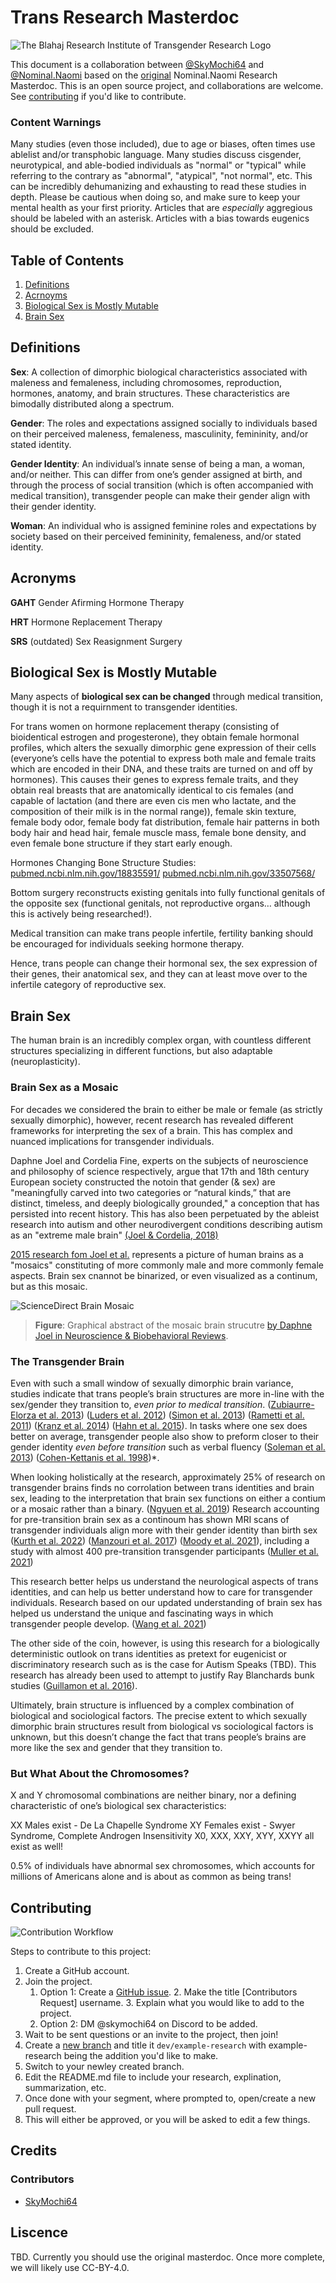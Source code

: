 # Trans Research Masterdoc

![The Blahaj Research Institute of Transgender Research Logo](https://raw.githubusercontent.com/Blahaj-Research-Institute/ResearchMasterdoc/main/assets/images/BANNER_V1.png)

This document is a collaboration between [@SkyMochi64](https://www.skymochi64.gay) and [@Nominal.Naomi](https://linktr.ee/nominal.naomi) based on the [original](https://docs.google.com/document/d/1WZBpR9Ll3lNi7-ig8FvB2grMlhsmRZNa34cROGK2rEE) Nominal.Naomi Research Masterdoc. This is an open source project, and collaborations are welcome. See [contributing](#contributing) if you'd like to contribute.

### Content Warnings

Many studies (even those included), due to age or biases, often times use ablelist and/or transphobic language. Many studies discuss cisgender, neurotypical, and able-bodied individuals as "normal" or "typical" while referring to the contrary as "abnormal", "atypical", "not normal", etc. This can be incredibly dehumanizing and exhausting to read these studies in depth. Please be cautious when doing so, and make sure to keep your mental health as your first priority. Articles that are *especially* aggregious should be labeled with an asterisk. Articles with a bias towards eugenics should be excluded.

## Table of Contents

1. [Definitions](#definitions)
2. [Acrnoyms](#acronyms)
2. [Biological Sex is Mostly Mutable](#biological-sex-is-mostly-mutable)
3. [Brain Sex](#brain-sex)

## Definitions

**Sex**: A collection of dimorphic biological characteristics associated with maleness and femaleness, including chromosomes, reproduction, hormones, anatomy, and brain structures. These characteristics are bimodally distributed along a spectrum. 

**Gender**: The roles and expectations assigned socially to individuals based on their perceived maleness, femaleness, masculinity, femininity, and/or stated identity. 

**Gender Identity**: An individual’s innate sense of being a man, a woman, and/or neither. This can differ from one’s gender assigned at birth, and through the process of social transition (which is often accompanied with medical transition), transgender people can make their gender align with their gender identity. 

**Woman**: An individual who is assigned feminine roles and expectations by society based on their perceived femininity, femaleness, and/or stated identity. 


## Acronyms

**GAHT** Gender Afirming Hormone Therapy

**HRT** Hormone Replacement Therapy

**SRS** (outdated) Sex Reasignment Surgery

## Biological Sex is Mostly Mutable

Many aspects of **biological sex can be changed** through medical transition, though it is not a requirnment to transgender identities.

For trans women on hormone replacement therapy (consisting of bioidentical estrogen and progesterone), they obtain female hormonal profiles, which alters the sexually dimorphic gene expression of their cells (everyone’s cells have the potential to express both male and female traits which are encoded in their DNA, and these traits are turned on and off by hormones). This causes their genes to express female traits, and they obtain real breasts that are anatomically identical to cis females (and capable of lactation (and there are even cis men who lactate, and the composition of their milk is in the normal range)), female skin texture, female body odor, female body fat distribution, female hair patterns in both body hair and head hair, female muscle mass, female bone density, and even female bone structure if they start early enough.

Hormones Changing Bone Structure Studies:
[pubmed.ncbi.nlm.nih.gov/18835591/](https://pubmed.ncbi.nlm.nih.gov/18835591/)
[pubmed.ncbi.nlm.nih.gov/33507568/](https://pubmed.ncbi.nlm.nih.gov/33507568/)

Bottom surgery reconstructs existing genitals into fully functional genitals of the opposite sex (functional genitals, not reproductive organs… although this is actively being researched!).

Medical transition can make trans people infertile, fertility banking should be encouraged for individuals seeking hormone therapy.

Hence, trans people can change their hormonal sex, the sex expression of their genes, their anatomical sex, and they can at least move over to the infertile category of reproductive sex. 

## Brain Sex

The human brain is an incredibly complex organ, with countless different structures specializing in different functions, but also adaptable (neuroplasticity).

### Brain Sex as a Mosaic

For decades we considered the brain to either be male or female (as strictly sexually dimorphic), however, recent research has revealed different frameworks for interpreting the sex of a brain. This has complex and nuanced implications for transgender individuals.

Daphne Joel and Cordelia Fine, experts on the subjects of neuroscience and philosophy of science respectively, argue that 17th and 18th century European society constructed the notoin that gender (& sex) are "meaningfully carved into two categories or “natural kinds,” that are distinct, timeless, and deeply biologically grounded," a conception that has persisted into recent history. This has also been perpetuated by the ableist research into autism and other neurodivergent conditions describing autism as an "extreme male brain" [(Joel & Cordelia, 2018)](https://www.nytimes.com/2018/12/03/opinion/male-female-brains-mosaic.html)

[2015 research fom Joel et al.](https://www.pnas.org/doi/epdf/10.1073/pnas.1509654112) represents a picture of human brains as a "mosaics" constituting of more commonly male and more commonly female aspects. Brain sex cnannot be binarized, or even visualized as a continum, but as this mosaic. 

![ScienceDirect Brain Mosaic](https://ars.els-cdn.com/content/image/1-s2.0-S0149763420306540-ga1.jpg)
 
> **Figure**: Graphical abstract of the mosaic brain strucutre [by Daphne Joel in Neuroscience & Biobehavioral Reviews](https://www.sciencedirect.com/science/article/pii/S0149763420306540).

### The Transgender Brain

Even with such a small window of sexually dimorphic brain variance, studies indicate that trans people’s brain structures are more in-line with the sex/gender they transition to, *even prior to medical transition*. ([Zubiaurre-Elorza et al. 2013](https://pubmed.ncbi.nlm.nih.gov/22941717/)) ([Luders et al. 2012](https://pubmed.ncbi.nlm.nih.gov/23724358/)) ([Simon et al. 2013](https://pubmed.ncbi.nlm.nih.gov/24391851/)) ([Rametti et al. 2011](https://pubmed.ncbi.nlm.nih.gov/20562024/)) ([Kranz et al. 2014](https://pubmed.ncbi.nlm.nih.gov/25392513/)) ([Hahn et al. 2015](https://pubmed.ncbi.nlm.nih.gov/25217469/)). In tasks where one sex does better on average, transgender people also show to preform closer to their gender identity *even before transition* such as verbal fluency ([Soleman et al. 2013](https://pubmed.ncbi.nlm.nih.gov/23433223/)) ([Cohen-Kettanis et al. 1998](https://pubmed.ncbi.nlm.nih.gov/9802133/))*.

When looking holistically at the research, approximately 25% of research on transgender brains finds no corrolation between trans identities and brain sex, leading to the interpretation that brain sex functions on either a contium or a mosaic rather than a binary. ([Ngyuen et al. 2019](https://www.ncbi.nlm.nih.gov/pmc/articles/PMC6235900/)) Research accounting for pre-transition brain sex as a continoum has shown MRI scans of transgender individuals align more with their gender identity than birth sex ([Kurth et al. 2022](https://www.ncbi.nlm.nih.gov/pmc/articles/PMC8955456/)) ([Manzouri et al. 2017](https://pubmed.ncbi.nlm.nih.gov/26637450/)) ([Moody et al. 2021](https://www.ncbi.nlm.nih.gov/pmc/articles/PMC7750413/)), including a study with almost 400 pre-transition transgender participants ([Muller et al. 2021](https://pubmed.ncbi.nlm.nih.gov/34030966/))

This research better helps us understand the neurological aspects of trans identities, and can help us better understand how to care for transgender individuals. Research based on our updated understanding of brain sex has helped us understand the unique and fascinating ways in which transgender people develop. ([Wang et al. 2021](https://pubmed.ncbi.nlm.nih.gov/34030966/))

The other side of the coin, however, is using this research for a biologically deterministic outlook on trans identities as pretext for eugenicist or discriminatory research such as is the case for Autism Speaks (TBD). This research has already been used to attempt to justify Ray Blanchards bunk studies ([Guillamon et al. 2016](https://link.springer.com/article/10.1007/s10508-016-0768-5)).


<!-- TO CITE/EXPLORE:

https://pubmed.ncbi.nlm.nih.gov/29050504/

https://pubmed.ncbi.nlm.nih.gov/32057995/

https://pubmed.ncbi.nlm.nih.gov/10843193/ -->

Ultimately, brain structure is influenced by a complex combination of biological and sociological factors. The precise extent to which sexually dimorphic brain structures result from biological vs sociological factors is unknown, but this doesn’t change the fact that trans people’s brains are more like the sex and gender that they transition to.

### But What About the Chromosomes?

X and Y chromosomal combinations are neither binary, nor a defining characteristic of one’s biological sex characteristics:

XX Males exist - De La Chapelle Syndrome
XY Females exist - Swyer Syndrome, Complete Androgen Insensitivity
X0, XXX, XXY, XYY, XXYY all exist as well!

0.5% of individuals have abnormal sex chromosomes, which accounts for millions of Americans alone and is about as common as being trans!

## Contributing
![Contribution Workflow](https://raw.githubusercontent.com/Blahaj-Research-Institute/ResearchMasterdoc/main/assets/images/Contribution_Workflow_V3.png)

Steps to contribute to this project:

1. Create a GitHub account.
2. Join the project.
     1. Option 1: Create a [GitHub issue](https://github.com/Blahaj-Research-Institute/ResearchMasterdoc/issues).
          2. Make the title [Contributors Request] username.
          3. Explain what you would like to add to the project.
     2. Option 2: DM @skymochi64 on Discord to be added.
3. Wait to be sent questions or an invite to the project, then join!
4. Create a [new branch](https://github.com/Blahaj-Research-Institute/ResearchMasterdoc/branches) and title it `dev/example-research` with example-research being the addition you'd like to make.
5. Switch to your newley created branch.
6. Edit the README.md file to include your research, explination, summarization, etc.
7. Once done with your segment, where prompted to, open/create a new pull request.
8. This will either be approved, or you will be asked to edit a few things.

## Credits
### Contributors

* [SkyMochi64](https://skymochi64.gay)

## Liscence

TBD. Currently you should use the original masterdoc. Once more complete, we will likely use CC-BY-4.0.